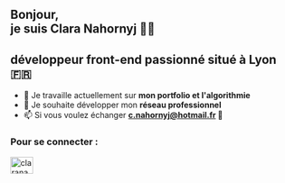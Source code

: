<h2>Bonjour,<br> je suis Clara Nahornyj 👩‍💻</h2>
<h2>développeur front-end passionné situé à Lyon 🇫🇷</h2>

- 🔭 Je travaille actuellement sur **mon portfolio et l'algorithmie**
- 🤝 Je souhaite développer mon **réseau professionnel**
- 📫 Si vous voulez échanger **c.nahornyj@hotmail.fr 📧**

<h3>Pour se connecter :</h3>
<p>
<a href="https://linkedin.com/in/claranahornyj" target="blank"><img align="center" src="https://raw.githubusercontent.com/rahuldkjain/github-profile-readme-generator/master/src/images/icons/Social/linked-in-alt.svg" alt="claranahornyj" height="30" width="40" /></a>
</p>

